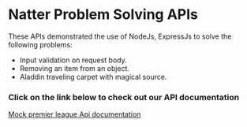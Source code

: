 # Natter Problem Solving APIs

These APIs demonstrated the use of NodeJs, ExpressJs to solve the following problems:

- Input validation on request body.
- Removing an item from an object.
- Aladdin traveling carpet with magical source.

### Click on the link below to check out our API documentation

[Mock premier league Api documentation](https://documenter.getpostman.com/view/8220979/SVtTzUa6)
